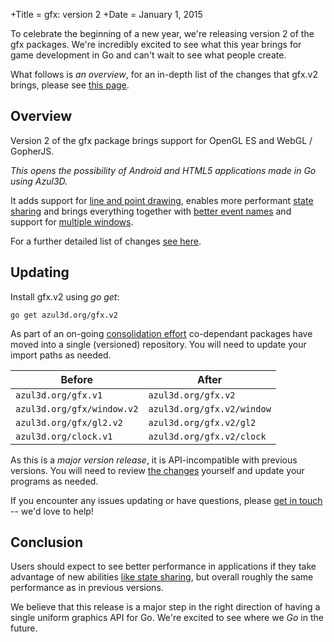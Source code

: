 +Title = gfx: version 2
+Date  = January 1, 2015

To celebrate the beginning of a new year, we're releasing version 2 of the gfx packages. We're incredibly excited to see what this year brings for game development in Go and can't wait to see what people create.

What follows is _an overview_, for an in-depth list of the changes that gfx.v2 brings, please see [this page](/gfx/v2-changes.html).

## Overview

Version 2 of the gfx package brings support for OpenGL ES and WebGL / GopherJS.

_*This opens the possibility of Android and HTML5 applications made in Go using Azul3D.*_

It adds support for [line and point drawing](/gfx/v2-changes.html#gfx-lines-and-points), enables more performant [state sharing](/gfx/v2-changes.html#gfx-state-sharing) and brings everything together with [better event names](/gfx/v2-changes.html#gfxwindow-better-event-names) and support for [multiple windows](/gfx/v2-changes.html#gfxwindow-multiple-windows).

For a further detailed list of changes [see here](/gfx/v2-changes.html).

## Updating

Install gfx.v2 using _go get_:

```
go get azul3d.org/gfx.v2
```

As part of an on-going [consolidation effort](https://github.com/azul3d/issues/issues/33) co-dependant packages have moved into a single (versioned) repository. You will need to update your import paths as needed.

| Before                     | After                      |
|----------------------------|----------------------------|
| `azul3d.org/gfx.v1`        | `azul3d.org/gfx.v2`        |
| `azul3d.org/gfx/window.v2` | `azul3d.org/gfx.v2/window` |
| `azul3d.org/gfx/gl2.v2`    | `azul3d.org/gfx.v2/gl2`    |
| `azul3d.org/clock.v1`      | `azul3d.org/gfx.v2/clock`  |

As this is a _major version release_, it is API-incompatible with previous versions. You will need to review [the changes](/gfx/v2-changes.html) yourself and update your programs as needed.

If you encounter any issues updating or have questions, please [get in touch](/doc/community.html) -- we'd love to help!

## Conclusion

Users should expect to see better performance in applications if they take advantage of new abilities [like state sharing](/gfx/v2-changes.html#gfx-state-sharing), but overall roughly the same performance as in previous versions.

We believe that this release is a major step in the right direction of having a single uniform graphics API for Go. We're excited to see where we _Go_ in the future.
